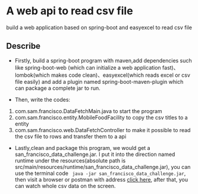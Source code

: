 # A web api to read csv file

build a web application based on spring-boot and easyexcel to read csv file

## Describe

* Firstly, build a spring-boot program with maven,add dependencies such like spring-boot-web (which can initialize a web application fast)、lombok(which makes code clean)、easyexcel(which reads excel or csv file easily) and add a plugin named spring-boot-maven-plugin which can package a complete jar to run.

* Then, write the codes:
1. com.sam.francisco.DataFetchMain.java to start the program 
2. com.sam.francisco.entity.MobileFoodFacility to copy the csv titles to a entity 
3. com.sam.francisco.web.DataFetchController to make it possible to read the csv file to rows and transfer them to a api

* Lastly,clean and package this program, we would get a san_francisco_data_challenge.jar. I put it into the direction named runtime under the resources(absolute path is src/main/resources/runtime/san_francisco_data_challenge.jar), you can use the terminal code ``` java -jar san_francisco_data_challenge.jar```, then visit a browser or postman with address [click here](http://localhost:8080/fetch_francisco_data), after that, you can watch whole csv data on the screen.
